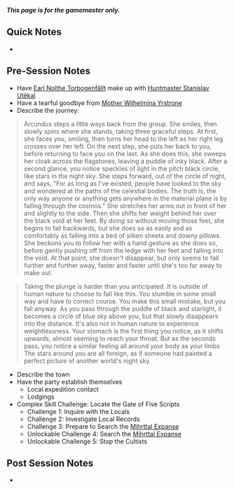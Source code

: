 ***This page is for the gamemaster only.***
## Quick Notes

- 

## Pre-Session Notes

- Have [Earl Nolthe Torbogenfällt](torbogenfallt-nolthe.md) make up with [Huntmaster Stanislav Utěkal](utekal-stanislav.md)
- Have a tearful goodbye from [Mother Wilhelmina Yrstrone](yrstrone-wilhelmina.md)
- Describe the journey: 

> Arcundus steps a little ways back from the group. She smiles, then slowly spins where she stands, taking three graceful steps. At first, she faces you, smiling, then turns her head to the left as her right leg crosses over her left. On the next step, she puts her back to you, before returning to face you on the last. As she does this, she sweeps her cloak across the flagstones, leaving a puddle of inky black. After a second glance, you notice speckles of light in the pitch black circle, like stars in the night sky. She steps forward, out of the circle of night, and says, "For as long as I've existed, people have looked to the sky and wondered at the paths of the celestial bodies. The truth is, the only way anyone or anything gets anywhere in the material plane is by falling through the cosmos."
> She stretches her arms out in front of her and slightly to the side. Then she shifts her weight behind her over the black void at her feet. By doing so without moving those feet, she begins to fall backwards, but she does so as easily and as comfortably as falling into a bed of silken sheets and downy pillows. She beckons you to follow her with a hand gesture as she does so, before gently pushing off from the ledge with her feet and falling into the void. At that point, she doesn't disappear, but only seems to fall further and further away, faster and faster until she's too far away to make out.

> Taking the plunge is harder than you anticipated. It is outside of human nature to choose to fall like this. You stumble in some small way and have to correct course. You make this small mistake, but you fall anyway. As you pass through the puddle of black and starlight, it becomes a circle of blue sky above you, but that slowly disappears into the distance.
> It's also not in human nature to experience weightlessness. Your stomach is the first thing you notice, as it shifts upwards, almost seeming to reach your throat. But as the seconds pass, you notice a similar feeling all around your body as your limbs The stars around you are all foreign, as if someone had painted a perfect picture of another world's night sky

- Describe the town
- Have the party establish themselves
  - Local expedition contact
  - Lodgings
- Complex Skill Challenge: Locate the Gate of Five Scripts
  - Challenge 1: Inquire with the Locals
  - Challenge 2: Investigate Local Records
  - Challenge 3: Prepare to Search the [Mihrttal Expanse](docs/place/state/mihrttal/index.md)
  - Unlockable Challenge 4: Search the [Mihrttal Expanse](docs/place/state/mihrttal/index.md)
  - Unlockable Challenge 5: Stop the Cultists

## Post Session Notes

- 
